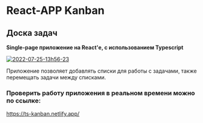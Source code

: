 # React-APP Kanban

## Доска задач

**Single-page приложение на React'е, с использованием Typescript**

<a href="https://ibb.co/Lvc6Mkn"><img src="https://i.ibb.co/zNBb1nG/2022-07-25-13h56-23.png" alt="2022-07-25-13h56-23" border="0"></a>

Приложение позволяет добавлять списки для работы с задачами, также перемещать задачи между списками.

### Проверить работу приложения в реальном времени можно по ссылке:
https://ts-kanban.netlify.app/
